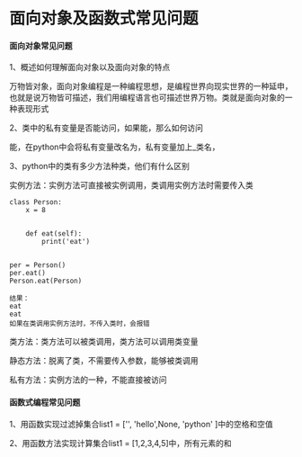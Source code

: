 # 面向对象及函数式常见问题

#### 面向对象常见问题

1、概述如何理解面向对象以及面向对象的特点

万物皆对象，面向对象编程是一种编程思想，是编程世界向现实世界的一种延申，也就是说万物皆可描述，我们用编程语言也可描述世界万物。类就是面向对象的一种表现形式

2、类中的私有变量是否能访问，如果能，那么如何访问

能，在python中会将私有变量改名为，私有变量加上_类名，

3、python中的类有多少方法种类，他们有什么区别

实例方法：实例方法可直接被实例调用，类调用实例方法时需要传入类
```
class Person:
    x = 8


    def eat(self):
        print('eat')


per = Person()
per.eat()
Person.eat(Person)

结果：
eat
eat
如果在类调用实例方法时，不传入类时，会报错
```

类方法：类方法可以被类调用，类方法可以调用类变量

静态方法：脱离了类，不需要传入参数，能够被类调用

私有方法：实例方法的一种，不能直接被访问






#### 函数式编程常见问题

1、用函数实现过滤掉集合list1 = ['', 'hello',None, 'python' ]中的空格和空值

2、用函数方法实现计算集合list1 = [1,2,3,4,5]中，所有元素的和

